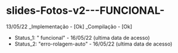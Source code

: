 # slides-Fotos-v2---FUNCIONAL-
13/05/22 _Implementação - [Ok] 
  _Compilação          -  [Ok]  
  * Status_1: " funcional" -  16/05/22 (ultima data de acesso) 
  * Status_2:  "erro-rolagem-auto"  -  16/05/22 (ultima data de acesso) 
